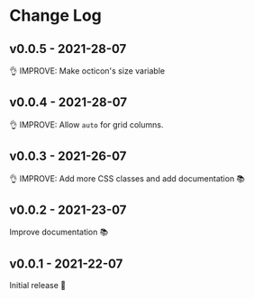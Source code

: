 # Change Log

## v0.0.5 - 2021-28-07

👌 IMPROVE: Make octicon's size variable

## v0.0.4 - 2021-28-07

👌 IMPROVE: Allow `auto` for grid columns.

## v0.0.3 - 2021-26-07

👌 IMPROVE: Add more CSS classes and add documentation 📚

## v0.0.2 - 2021-23-07

Improve documentation 📚

## v0.0.1 - 2021-22-07

Initial release 🎉
